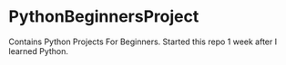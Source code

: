 # PythonBeginnersProject
Contains Python Projects For Beginners.
Started this repo 1 week after I learned Python.
